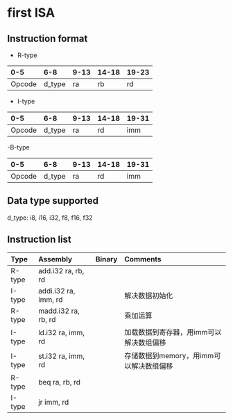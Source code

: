 # first ISA

## Instruction format

- R-type

|0-5   |6-8    |9-13 |14-18 |19-23  |
|:---  |:---   |:--- |:---  |:---   |
|Opcode|d_type |ra   |rb    |rd     |

- I-type

|0-5   |6-8    |9-13 |14-18 |19-31  |
|:---  |:---   |:--- |:---  |:---   |
|Opcode|d_type |ra   |rd    |imm    |

-B-type

|0-5   |6-8    |9-13 |14-18 |19-31  |
|:---  |:---   |:--- |:---  |:---   |
|Opcode|d_type |ra   |rd    |imm    |

## Data type supported

d_type: i8, i16, i32, f8, f16, f32

## Instruction list

|Type  |Assembly |Binary |Comments |
|:---  |:---     |:---   |:---     |
|R-type|add.i32 ra, rb, rd   | | |
|I-type|addi.i32 ra, imm, rd | |解决数据初始化 |
|R-type|madd.i32 ra, rb, rd  | |乘加运算 |
|I-type|ld.i32 ra, imm, rd   | |加载数据到寄存器，用imm可以解决数组偏移 |
|I-type|st.i32 ra, imm, rd   | |存储数据到memory，用imm可以解决数组偏移 |
|R-type|beq ra, rb, rd | | |
|I-type|jr imm, rd     | | |
